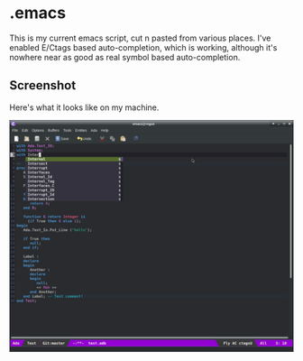 # .emacs

This is my current emacs script, cut n pasted from various places. I've enabled E/Ctags based auto-completion, which
is working, although it's nowhere near as good as real symbol based auto-completion.

## Screenshot

Here's what it looks like on my machine.

![Screen shot](screenshot.png)
